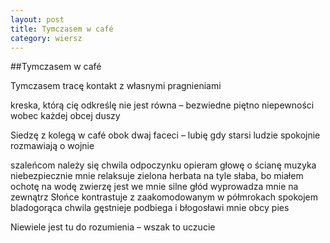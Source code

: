 ```yaml
---
layout: post
title: Tymczasem w café
category: wiersz
---
```


##Tymczasem w café

Tymczasem
tracę kontakt z własnymi pragnieniami

kreska, którą cię odkreślę
nie jest równa
– bezwiedne piętno niepewności wobec każdej obcej duszy

Siedzę z kolegą w café
obok dwaj faceci
– lubię gdy starsi ludzie spokojnie rozmawiają o wojnie

szaleńcom należy się chwila odpoczynku
opieram głowę o ścianę
muzyka niebezpiecznie mnie relaksuje
zielona herbata na tyle słaba, bo miałem ochotę na wodę
zwierzę jest we mnie silne
głód wyprowadza mnie na zewnątrz
Słońce kontrastuje z zaakomodowanym w półmrokach spokojem
bladogorąca chwila gęstnieje
podbiega i
błogosławi mnie obcy pies

Niewiele jest tu do rozumienia
– wszak to uczucie
